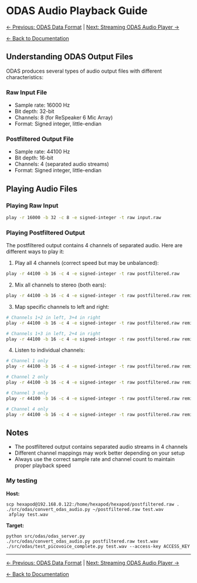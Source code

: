 # ODAS Audio Playback Guide

[← Previous: ODAS Data Format](odas_data_format.md) | [Next: Streaming ODAS Audio Player →](streaming_odas_audio_player.md)

[← Back to Documentation](../README.md)

## Understanding ODAS Output Files

ODAS produces several types of audio output files with different characteristics:

### Raw Input File
- Sample rate: 16000 Hz
- Bit depth: 32-bit
- Channels: 8 (for ReSpeaker 6 Mic Array)
- Format: Signed integer, little-endian

### Postfiltered Output File
- Sample rate: 44100 Hz
- Bit depth: 16-bit
- Channels: 4 (separated audio streams)
- Format: Signed integer, little-endian

## Playing Audio Files

### Playing Raw Input
```bash
play -r 16000 -b 32 -c 8 -e signed-integer -t raw input.raw
```

### Playing Postfiltered Output

The postfiltered output contains 4 channels of separated audio. Here are different ways to play it:

1. Play all 4 channels (correct speed but may be unbalanced):
```bash
play -r 44100 -b 16 -c 4 -e signed-integer -t raw postfiltered.raw
```

2. Mix all channels to stereo (both ears):
```bash
play -r 44100 -b 16 -c 4 -e signed-integer -t raw postfiltered.raw remix 1,2,3,4 1,2,3,4
```

3. Map specific channels to left and right:
```bash
# Channels 1+2 in left, 3+4 in right
play -r 44100 -b 16 -c 4 -e signed-integer -t raw postfiltered.raw remix 1,2 3,4

# Channels 1+3 in left, 2+4 in right
play -r 44100 -b 16 -c 4 -e signed-integer -t raw postfiltered.raw remix 1,3 2,4
```

4. Listen to individual channels:
```bash
# Channel 1 only
play -r 44100 -b 16 -c 4 -e signed-integer -t raw postfiltered.raw remix 1

# Channel 2 only
play -r 44100 -b 16 -c 4 -e signed-integer -t raw postfiltered.raw remix 2

# Channel 3 only
play -r 44100 -b 16 -c 4 -e signed-integer -t raw postfiltered.raw remix 3

# Channel 4 only
play -r 44100 -b 16 -c 4 -e signed-integer -t raw postfiltered.raw remix 4
```



## Notes
- The postfiltered output contains separated audio streams in 4 channels
- Different channel mappings may work better depending on your setup
- Always use the correct sample rate and channel count to maintain proper playback speed 


### My testing
**Host:**
```
scp hexapod@192.168.0.122:/home/hexapod/hexapod/postfiltered.raw .
./src/odas/convert_odas_audio.py ~/postfiltered.raw test.wav
 afplay test.wav
 ```

 **Target:**
 ```
 python src/odas/odas_server.py
 ./src/odas/convert_odas_audio.py postfiltered.raw test.wav
 ./src/odas/test_picovoice_complete.py test.wav --access-key ACCESS_KEY
 ```

---

[← Previous: ODAS Data Format](odas_data_format.md) | [Next: Streaming ODAS Audio Player →](streaming_odas_audio_player.md)

[← Back to Documentation](../README.md)